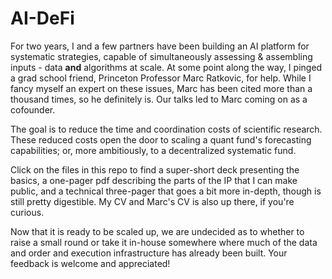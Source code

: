 # AI-DeFi

For two years, I and a few partners have been building an AI platform for systematic strategies, capable of simultaneously assessing & assembling inputs - data **and** algorithms at scale.  At some point along the way, I pinged a grad school friend, Princeton Professor Marc Ratkovic, for help.  While I fancy myself an expert on these issues, Marc has been cited more than a thousand times, so he definitely is.  Our talks led to Marc coming on as a cofounder.

The goal is to reduce the time and coordination costs of scientific research.  These reduced costs open the door to scaling a quant fund's forecasting capabilities; or, more ambitiously, to a decentralized systematic fund.   

Click on the files in this repo to find a super-short deck presenting the basics, a one-pager pdf describing the parts of the IP that I can make public, and a technical three-pager that goes a bit more in-depth, though is still pretty digestible.  My CV and Marc's CV is also up there, if you're curious.  

Now that it is ready to be scaled up, we are undecided as to whether to raise a small round or take it in-house somewhere where much of the data and order and execution infrastructure has already been built.  Your feedback is welcome and appreciated! 
